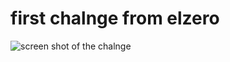 # first chalnge from elzero 
![screen shot of the chalnge](https://elzero.org/wp-content/uploads/2021/06/card-with-transparent-img.png)
